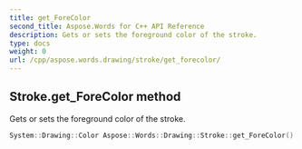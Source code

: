```yaml
---
title: get_ForeColor
second_title: Aspose.Words for C++ API Reference
description: Gets or sets the foreground color of the stroke. 
type: docs
weight: 0
url: /cpp/aspose.words.drawing/stroke/get_forecolor/
---
```

## Stroke.get_ForeColor method


Gets or sets the foreground color of the stroke.

```cpp
System::Drawing::Color Aspose::Words::Drawing::Stroke::get_ForeColor()
```

